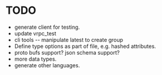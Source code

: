 # TODO
- generate client for testing.
- update vrpc\_test
- cli tools
-- manipulate latest to create group
- Define type options as part of file, e.g. hashed attributes.
- proto bufs support? json schema support?
- more data types.
- generate other languages.
